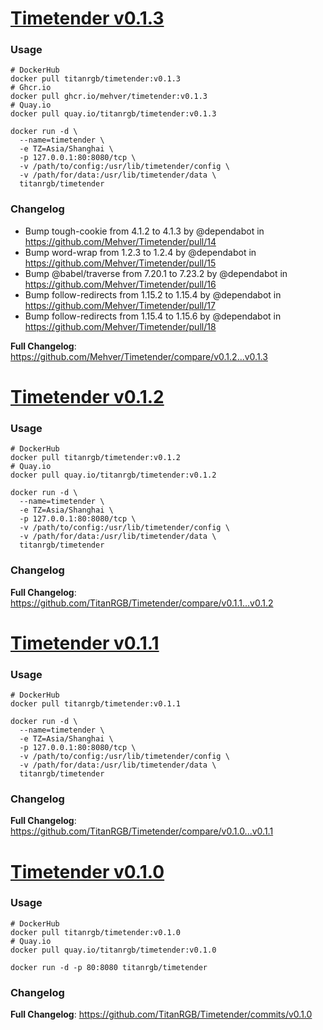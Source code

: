 # [Timetender v0.1.3](https://github.com/Mehver/Timetender/releases/tag/v0.1.3)

### Usage

```shell
# DockerHub
docker pull titanrgb/timetender:v0.1.3
# Ghcr.io
docker pull ghcr.io/mehver/timetender:v0.1.3
# Quay.io
docker pull quay.io/titanrgb/timetender:v0.1.3
```

```shell
docker run -d \
  --name=timetender \
  -e TZ=Asia/Shanghai \
  -p 127.0.0.1:80:8080/tcp \
  -v /path/to/config:/usr/lib/timetender/config \
  -v /path/for/data:/usr/lib/timetender/data \
  titanrgb/timetender
```

### Changelog

* Bump tough-cookie from 4.1.2 to 4.1.3 by @dependabot in https://github.com/Mehver/Timetender/pull/14
* Bump word-wrap from 1.2.3 to 1.2.4 by @dependabot in https://github.com/Mehver/Timetender/pull/15
* Bump @babel/traverse from 7.20.1 to 7.23.2 by @dependabot in https://github.com/Mehver/Timetender/pull/16
* Bump follow-redirects from 1.15.2 to 1.15.4 by @dependabot in https://github.com/Mehver/Timetender/pull/17
* Bump follow-redirects from 1.15.4 to 1.15.6 by @dependabot in https://github.com/Mehver/Timetender/pull/18

**Full Changelog**: https://github.com/Mehver/Timetender/compare/v0.1.2...v0.1.3

# [Timetender v0.1.2](https://github.com/Mehver/Timetender/releases/tag/v0.1.2)

### Usage

```shell
# DockerHub
docker pull titanrgb/timetender:v0.1.2
# Quay.io
docker pull quay.io/titanrgb/timetender:v0.1.2
```

```shell
docker run -d \
  --name=timetender \
  -e TZ=Asia/Shanghai \
  -p 127.0.0.1:80:8080/tcp \
  -v /path/to/config:/usr/lib/timetender/config \
  -v /path/for/data:/usr/lib/timetender/data \
  titanrgb/timetender
```

### Changelog
**Full Changelog**: https://github.com/TitanRGB/Timetender/compare/v0.1.1...v0.1.2

# [Timetender v0.1.1](https://github.com/Mehver/Timetender/releases/tag/v0.1.1)

### Usage

```shell
# DockerHub
docker pull titanrgb/timetender:v0.1.1
```

```shell
docker run -d \
  --name=timetender \
  -e TZ=Asia/Shanghai \
  -p 127.0.0.1:80:8080/tcp \
  -v /path/to/config:/usr/lib/timetender/config \
  -v /path/for/data:/usr/lib/timetender/data \
  titanrgb/timetender
```

### Changelog
**Full Changelog**: https://github.com/TitanRGB/Timetender/compare/v0.1.0...v0.1.1

# [Timetender v0.1.0](https://github.com/Mehver/Timetender/releases/tag/v0.1.0)

### Usage

```shell
# DockerHub
docker pull titanrgb/timetender:v0.1.0
# Quay.io
docker pull quay.io/titanrgb/timetender:v0.1.0
```

```shell
docker run -d -p 80:8080 titanrgb/timetender
```

### Changelog
**Full Changelog**: https://github.com/TitanRGB/Timetender/commits/v0.1.0